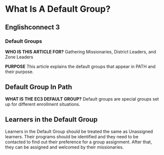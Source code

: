 # What Is A Default Group?

## Englishconnect 3

### Default Groups

**WHO IS THIS ARTICLE FOR?**
Gathering Missionaries, District Leaders, and Zone Leaders

**PURPOSE**
This article explains the default groups that appear in PATH and their purpose.

## Default Group In Path

**WHAT IS THE EC3 DEFAULT GROUP?**
Default groups are special groups set up for different enrollment situations.

## Learners in the Default Group
Learners in the Default Group should be treated the same as Unassigned learners. Their programs should be identified and they need to be contacted to find out their preference for a group assignment. After that, they can be assigned and welcomed by their missionaries.

